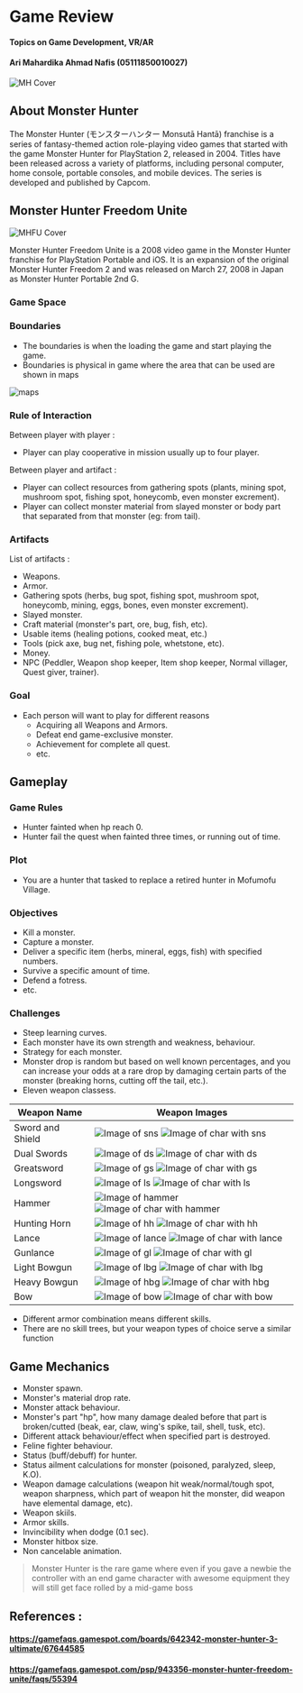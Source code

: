 [//]: # (monster hunter freedom unite readme)

# Game Review
#### Topics on Game Development, VR/AR
#### Ari Mahardika Ahmad Nafis (05111850010027)

![MH Cover](Images/mh_cover.jpg)

## About Monster Hunter
The Monster Hunter (モンスターハンター Monsutā Hantā) franchise is a series of fantasy-themed action role-playing video games that started with the game Monster Hunter for PlayStation 2, released in 2004. Titles have been released across a variety of platforms, including personal computer, home console, portable consoles, and mobile devices. The series is developed and published by Capcom.

## Monster Hunter Freedom Unite

![MHFU Cover](Images/mhfu_cover.jpg)

Monster Hunter Freedom Unite is a 2008 video game in the Monster Hunter franchise for PlayStation Portable and iOS. It is an expansion of the original Monster Hunter Freedom 2 and was released on March 27, 2008 in Japan as Monster Hunter Portable 2nd G.

### Game Space
[//]: # (Focus from real world to game world)

### Boundaries
[//]: # (Can be physical or psychological)
* The boundaries is when the loading the game and start playing the game.
* Boundaries is physical in game where the area that can be used are shown in maps

![maps](Images/map_dessert.gif)

### Rule of Interaction
[//]: # (Between player with player or player with artifact)
Between player with player :
* Player can play cooperative in mission usually up to four player.

Between player and artifact :
* Player can collect resources from gathering spots (plants, mining spot, mushroom spot, fishing spot, honeycomb, even monster excrement).
* Player can collect monster material from slayed monster or body part that separated from that monster (eg: from tail).

### Artifacts 
[//]: # (Artifact is passive object player interact with, every game have artifact)
List of artifacts :
* Weapons.
* Armor.
* Gathering spots (herbs, bug spot, fishing spot, mushroom spot,  honeycomb, mining, eggs, bones, even monster excrement).
* Slayed monster.
* Craft material (monster's part, ore, bug, fish, etc).
* Usable items (healing potions, cooked meat, etc.)
* Tools (pick axe, bug net, fishing pole, whetstone, etc).
* Money.
* NPC (Peddler, Weapon shop keeper, Item shop keeper, Normal villager, Quest giver, trainer).

### Goal
* Each person will want to play for different reasons
    * Acquiring all Weapons and Armors.
    * Defeat end game-exclusive monster.
    * Achievement for complete all quest.
    * etc.

## Gameplay 
[//]: # (How the player interact with the game)

### Game Rules
* Hunter fainted when hp reach 0.
* Hunter fail the quest when fainted three times, or running out of time.

### Plot
* You are a hunter that tasked to replace a retired hunter in Mofumofu Village.

### Objectives
* Kill a monster.
* Capture a monster.
* Deliver a specific item (herbs, mineral, eggs, fish) with specified numbers.
* Survive a specific amount of time.
* Defend a fotress.
* etc.

### Challenges
* Steep learning curves.
* Each monster have its own strength and weakness, behaviour.
* Strategy for each monster.
* Monster drop is random but based on well known percentages, and you can increase your odds at a rare drop by damaging certain parts of the monster (breaking horns, cutting off the tail, etc.).
* Eleven weapon classess.

Weapon Name | Weapon Images
-----------| ------------
Sword and Shield | ![Image of sns](Images/weap_sns.png) ![Image of char with sns](Images/char_sns.png)
Dual Swords | ![Image of ds](Images/weap_ds.png) ![Image of char with ds](Images/char_ds.png)
Greatsword | ![Image of gs](Images/weap_gs.png) ![Image of char with gs](Images/char_gs.png)
Longsword | ![Image of ls](Images/weap_ls.png) ![Image of char with ls](Images/char_ls.png)
Hammer | ![Image of hammer](Images/weap_hammer.png) ![Image of char with hammer](Images/char_hammer.png)
Hunting Horn | ![Image of hh](Images/weap_hh.png) ![Image of char with hh](Images/char_hh.png)
Lance | ![Image of lance](Images/weap_lance.png) ![Image of char with lance](Images/char_lance.png)
Gunlance | ![Image of gl](Images/weap_gl.png) ![Image of char with gl](Images/char_gl.png)
Light Bowgun | ![Image of lbg](Images/weap_lbg.png) ![Image of char with lbg](Images/char_lbg.png)
Heavy Bowgun | ![Image of hbg](Images/weap_hbg.png) ![Image of char with hbg](Images/char_hbg.png)
Bow | ![Image of bow](Images/weap_bow.png) ![Image of char with bow](Images/char_bow.png)


* Different armor combination means different skills.
* There are no skill trees, but your weapon types of choice serve a similar function

## Game Mechanics
* Monster spawn.
* Monster's material drop rate.
* Monster attack behaviour.
* Monster's part "hp", how many damage dealed before that part is broken/cutted (beak, ear, claw, wing's spike, tail, shell, tusk, etc).
* Different attack behaviour/effect when specified part is destroyed.
* Feline fighter behaviour.
* Status (buff/debuff) for hunter.
* Status ailment calculations for monster (poisoned, paralyzed, sleep, K.O).
* Weapon damage calculations (weapon hit weak/normal/tough spot, weapon sharpness, which part of weapon hit the monster, did weapon have elemental damage, etc).
* Weapon skiils.
* Armor skills.
* Invincibility when dodge (0.1 sec).
* Monster hitbox size.
* Non cancelable animation.

> Monster Hunter is the rare game where even if you gave a newbie the controller with an end game character with awesome equipment they will still get face rolled by a mid-game boss

## References :
#### https://gamefaqs.gamespot.com/boards/642342-monster-hunter-3-ultimate/67644585
#### https://gamefaqs.gamespot.com/psp/943356-monster-hunter-freedom-unite/faqs/55394
